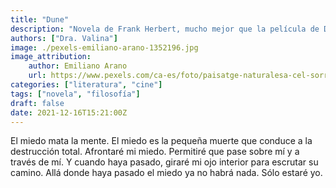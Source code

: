 ```yaml
---
title: "Dune"
description: "Novela de Frank Herbert, mucho mejor que la película de Denis Villeneuve."
authors: ["Dra. Valina"]
image: ./pexels-emiliano-arano-1352196.jpg
image_attribution:
    author: Emiliano Arano
    url: https://www.pexels.com/ca-es/foto/paisatge-naturalesa-cel-sorra-1352196/
categories: ["literatura", "cine"]
tags: ["novela", "filosofía"]
draft: false
date: 2021-12-16T15:21:00Z
---
```


El miedo mata la mente. El miedo es la pequeña muerte que conduce a la destrucción total. Afrontaré mi miedo. Permitiré que pase sobre mí y a través de mí. Y cuando haya pasado, giraré mi ojo interior para escrutar su camino. Allá donde haya pasado el miedo ya no habrá nada. Sólo estaré yo.
